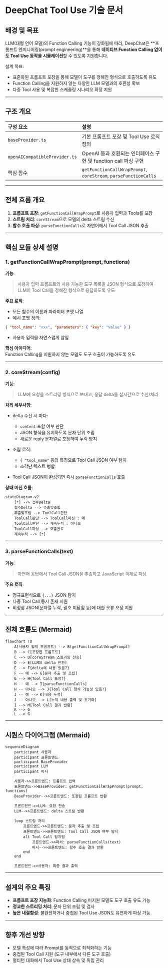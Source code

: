 
# DeepChat Tool Use 기술 문서

## 배경 및 목표

LLM(대형 언어 모델)의 Function Calling 기능이 강화됨에 따라, DeepChat은 **프롬프트 엔지니어링(prompt engineering)**을 통해 **네이티브 Function Calling 없이도 Tool Use 동작을 시뮬레이션**할 수 있도록 지원합니다.

설계 목표:
- 표준화된 프롬프트 포장을 통해 모델이 도구를 정해진 형식으로 호출하도록 유도
- Function Calling을 지원하지 않는 다양한 LLM 모델과의 호환성 확보
- 다중 Tool 사용 및 복잡한 스케줄링 시나리오 확장 지원

---

## 구조 개요

| 구성 요소                     | 설명                                                             |
| :--------------------------- | :--------------------------------------------------------------- |
| `baseProvider.ts`            | 기본 프롬프트 포장 및 Tool Use 로직 정의                         |
| `openAICompatibleProvider.ts`| OpenAI 등과 호환되는 인터페이스 구현 및 function call 파싱 구현 |
| 핵심 함수                    | `getFunctionCallWrapPrompt`, `coreStream`, `parseFunctionCalls` |

---

## 전체 흐름 개요

1. **프롬프트 포장**: `getFunctionCallWrapPrompt`로 사용자 입력과 Tools를 포장
2. **스트림 처리**: `coreStream`으로 모델의 delta 스트림 수신
3. **함수 호출 파싱**: `parseFunctionCalls`로 자연어에서 Tool Call JSON 추출

---

## 핵심 모듈 상세 설명

### 1. getFunctionCallWrapPrompt(prompt, functions)

**기능**:  
> 사용자 입력 프롬프트와 사용 가능한 도구 목록을 JSON 형식으로 포장하여 LLM이 Tool Call을 정해진 형식으로 응답하도록 유도

**주요 로직**:
- 모든 함수의 이름과 파라미터 포맷 나열
- 예시 포맷 정의:
```json
{ "tool_name": "xxx", "parameters": { "key": "value" } }
```
- 사용자 입력을 자연스럽게 삽입

**핵심 아이디어**:  
Function Calling을 지원하지 않는 모델도 도구 호출이 가능하도록 유도

---

### 2. coreStream(config)

**기능**:  
> LLM에 요청을 스트리밍 방식으로 보내고, 응답 delta를 실시간으로 수신/처리

**처리 세부사항**:
- delta 수신 시 마다:
  - `content` 포함 여부 판단
  - JSON 형식을 유지하도록 문자 단위 조립
  - 새로운 reply 문자열로 포장하여 누락 방지
- 조립 로직:
  - `{ "tool_name"` 등의 특징으로 Tool Call JSON 여부 탐지
  - 조각난 텍스트 병합

- Tool Call JSON이 완성되면 즉시 `parseFunctionCalls` 호출

**상태 머신 흐름**:
```mermaid
stateDiagram-v2
    [*] --> 접수Delta
    접수Delta --> 추출및조립
    추출및조립 --> ToolCall판단
    ToolCall판단 --> ToolCall파싱 : 예
    ToolCall판단 --> 계속누적 : 아니오
    ToolCall파싱 --> 호출완료
    계속누적 --> [*]
```

---

### 3. parseFunctionCalls(text)

**기능**:  
> 자연어 응답에서 Tool Call JSON을 추출하고 JavaScript 객체로 파싱

**주요 로직**:
- 정규표현식으로 `{...}` JSON 탐지
- 다중 Tool Call 동시 존재 지원
- 비정상 JSON(문자열 누락, 괄호 미닫힘 등)에 대한 오류 보정 지원

---

## 전체 흐름도 (Mermaid)

```mermaid
flowchart TD
    A[사용자 입력 프롬프트] --> B[getFunctionCallWrapPrompt]
    B --> C[포장된 프롬프트]
    C --> D[coreStream 스트리밍 전송]
    D --> E[LLM의 delta 반환]
    E --> F{delta에 내용 있음?}
    F -- 예 --> G[문자 추출 및 조립]
    G --> H{Tool Call 포함?}
    H -- 예 --> I[parseFunctionCalls]
    H -- 아니오 --> J{Tool Call 형식 가능성 있음?}
    J -- 예 --> K[내용 누적]
    J -- 아니오 --> L[누적 내용 출력 및 초기화]
    I --> M[Tool Call 결과 반환]
    K --> G
    L --> G
```

---

## 시퀀스 다이어그램 (Mermaid)

```mermaid
sequenceDiagram
    participant 사용자
    participant 프론트엔드
    participant BaseProvider
    participant LLM
    participant 파서

    사용자->>프론트엔드: 프롬프트 입력
    프론트엔드->>BaseProvider: getFunctionCallWrapPrompt(prompt, functions)
    BaseProvider-->>프론트엔드: 포장된 프롬프트 반환

    프론트엔드->>LLM: 요청 전송
    LLM-->>프론트엔드: delta 스트림 반환

    loop 스트림 처리
        프론트엔드->>프론트엔드: 문자 추출 및 조립
        프론트엔드->>프론트엔드: Tool Call JSON 여부 탐지
        alt Tool Call 탐지됨
            프론트엔드->>파서: parseFunctionCalls(text)
            파서-->>프론트엔드: 함수 호출 결과 반환
        end
    end

    프론트엔드->>사용자: 최종 결과 출력
```

---

## 설계의 주요 특징

- **프롬프트 포장 지능화**: Function Calling 미지원 모델도 도구 호출 유도 가능
- **정교한 스트리밍 처리**: 문자 단위 조립 및 검사
- **높은 내결함성**: 불완전하거나 중첩된 Tool Use JSON도 유연하게 파싱 가능

---

## 향후 개선 방향

- 모델 특성에 따라 Prompt를 동적으로 최적화하는 기능
- 중첩된 Tool Call 지원 (도구 내부에서 다른 도구 호출)
- 멀티턴 대화에서 Tool Use 상태 상속 및 독립 관리
